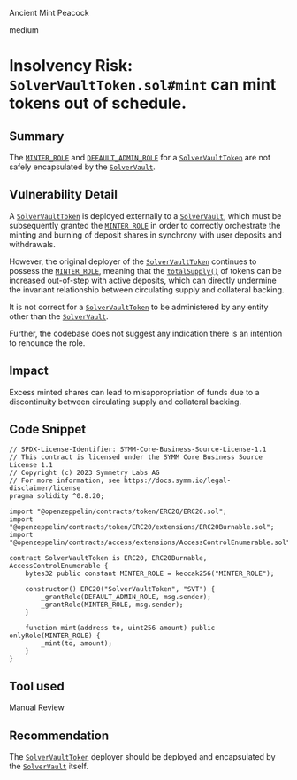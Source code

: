 Ancient Mint Peacock

medium

# Insolvency Risk: `SolverVaultToken.sol#mint` can mint tokens out of schedule.

## Summary

The [`MINTER_ROLE`](https://github.com/sherlock-audit/2023-12-symm-io/blob/60ee22a4c598220821385cfb5eee43f40aafd5f1/solver-vaults/contracts/SolverVaultToken.sol#L12) and [`DEFAULT_ADMIN_ROLE`](https://github.com/sherlock-audit/2023-12-symm-io/blob/60ee22a4c598220821385cfb5eee43f40aafd5f1/solver-vaults/contracts/SolverVaultToken.sol#L15C20-L15C38) for a [`SolverVaultToken`](https://github.com/sherlock-audit/2023-12-symm-io/blob/main/solver-vaults/contracts/SolverVaultToken.sol) are not safely encapsulated by the [`SolverVault`](https://github.com/sherlock-audit/2023-12-symm-io/blob/main/solver-vaults/contracts/SolverVaults.sol).

## Vulnerability Detail

A [`SolverVaultToken`](https://github.com/sherlock-audit/2023-12-symm-io/blob/main/solver-vaults/contracts/SolverVaultToken.sol) is deployed externally to a [`SolverVault`](https://github.com/sherlock-audit/2023-12-symm-io/blob/main/solver-vaults/contracts/SolverVaults.sol), which must be subsequently granted the [`MINTER_ROLE`](https://github.com/sherlock-audit/2023-12-symm-io/blob/60ee22a4c598220821385cfb5eee43f40aafd5f1/solver-vaults/contracts/SolverVaultToken.sol#L12) in order to correctly orchestrate the minting and burning of deposit shares in synchrony with user deposits and withdrawals.

However, the original deployer of the [`SolverVaultToken`](https://github.com/sherlock-audit/2023-12-symm-io/blob/main/solver-vaults/contracts/SolverVaultToken.sol) continues to possess the [`MINTER_ROLE`](https://github.com/sherlock-audit/2023-12-symm-io/blob/60ee22a4c598220821385cfb5eee43f40aafd5f1/solver-vaults/contracts/SolverVaultToken.sol#L12), meaning that the [`totalSupply()`](https://github.com/OpenZeppelin/openzeppelin-contracts/blob/b4ceb054deba24681aeb50483ccbd4622f37c7e1/contracts/token/ERC20/ERC20.sol#L90) of tokens can be increased out-of-step with active deposits, which can directly undermine the invariant relationship between circulating supply and collateral backing.

It is not correct for a [`SolverVaultToken`](https://github.com/sherlock-audit/2023-12-symm-io/blob/main/solver-vaults/contracts/SolverVaultToken.sol) to be administered by any entity other than the [`SolverVault`](https://github.com/sherlock-audit/2023-12-symm-io/blob/main/solver-vaults/contracts/SolverVaults.sol).

Further, the codebase does not suggest any indication there is an intention to renounce the role.

## Impact

Excess minted shares can lead to misappropriation of funds due to a discontinuity between circulating supply and collateral backing.

## Code Snippet

```solidity
// SPDX-License-Identifier: SYMM-Core-Business-Source-License-1.1
// This contract is licensed under the SYMM Core Business Source License 1.1
// Copyright (c) 2023 Symmetry Labs AG
// For more information, see https://docs.symm.io/legal-disclaimer/license
pragma solidity ^0.8.20;

import "@openzeppelin/contracts/token/ERC20/ERC20.sol";
import "@openzeppelin/contracts/token/ERC20/extensions/ERC20Burnable.sol";
import "@openzeppelin/contracts/access/extensions/AccessControlEnumerable.sol";

contract SolverVaultToken is ERC20, ERC20Burnable, AccessControlEnumerable {
    bytes32 public constant MINTER_ROLE = keccak256("MINTER_ROLE");

    constructor() ERC20("SolverVaultToken", "SVT") {
        _grantRole(DEFAULT_ADMIN_ROLE, msg.sender);
        _grantRole(MINTER_ROLE, msg.sender);
    }

    function mint(address to, uint256 amount) public onlyRole(MINTER_ROLE) {
        _mint(to, amount);
    }
}
```

## Tool used

Manual Review

## Recommendation

The [`SolverVaultToken`](https://github.com/sherlock-audit/2023-12-symm-io/blob/main/solver-vaults/contracts/SolverVaultToken.sol) deployer should be deployed and encapsulated by the [`SolverVault`](https://github.com/sherlock-audit/2023-12-symm-io/blob/main/solver-vaults/contracts/SolverVaults.sol) itself.